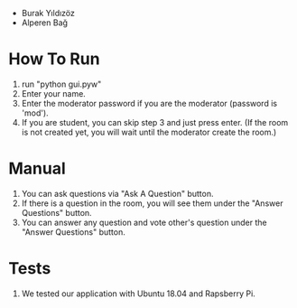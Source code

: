 * Burak Yıldızöz
* Alperen Bağ

# How To Run
1. run "python gui.pyw"
2. Enter your name.
3. Enter the moderator password if you are the moderator (password is 'mod').
4. If you are student, you can skip step 3 and just press enter. (If the room is not created yet, you will wait until the moderator create the room.)

# Manual
1. You can ask questions via "Ask A Question" button.
2. If there is a question in the room, you will see them under the "Answer Questions" button.
3. You can answer any question and vote other's question under the "Answer Questions" button.

# Tests
1. We tested our application with Ubuntu 18.04 and Rapsberry Pi.